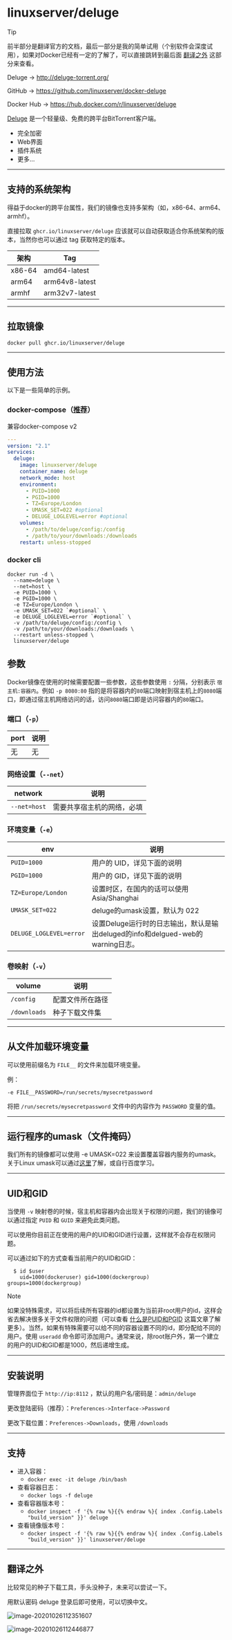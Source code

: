 # linuxserver/deluge

> [!TIP]
>
> 前半部分是翻译官方的文档，最后一部分是我的简单试用（个别软件会深度试用），如果对Docker已经有一定的了解了，可以直接跳转到最后面 [翻译之外](#翻译之外) 这部分来查看。

Deluge → http://deluge-torrent.org/

GitHub → https://github.com/linuxserver/docker-deluge

Docker Hub → https://hub.docker.com/r/linuxserver/deluge

[Deluge](http://deluge-torrent.org/) 是一个轻量级、免费的跨平台BitTorrent客户端。

- 完全加密
- Web界面
- 插件系统
- 更多...

------

## 支持的系统架构

得益于docker的跨平台属性，我们的镜像也支持多架构（如，x86-64、arm64、armhf）。

直接拉取 `ghcr.io/linuxserver/deluge` 应该就可以自动获取适合你系统架构的版本，当然你也可以通过 tag 获取特定的版本。

| 架构   | Tag            |
| ------ | -------------- |
| x86-64 | amd64-latest   |
| arm64  | arm64v8-latest |
| armhf  | arm32v7-latest |


------

## 拉取镜像

```shell
docker pull ghcr.io/linuxserver/deluge
```

------

## 使用方法

以下是一些简单的示例。

### docker-compose（[推荐](general/docker-compose.md)）

兼容docker-compose v2

```yaml
---
version: "2.1"
services:
  deluge:
    image: linuxserver/deluge
    container_name: deluge
    network_mode: host
    environment:
      - PUID=1000
      - PGID=1000
      - TZ=Europe/London
      - UMASK_SET=022 #optional
      - DELUGE_LOGLEVEL=error #optional
    volumes:
      - /path/to/deluge/config:/config
      - /path/to/your/downloads:/downloads
    restart: unless-stopped
```

### docker cli

```shell
docker run -d \
  --name=deluge \
  --net=host \
  -e PUID=1000 \
  -e PGID=1000 \
  -e TZ=Europe/London \
  -e UMASK_SET=022 `#optional` \
  -e DELUGE_LOGLEVEL=error `#optional` \
  -v /path/to/deluge/config:/config \
  -v /path/to/your/downloads:/downloads \
  --restart unless-stopped \
  linuxserver/deluge
```

## 参数

Docker镜像在使用的时候需要配置一些参数，这些参数使用 `:` 分隔，分别表示 `宿主机:容器内`。例如 `-p 8080:80` 指的是将容器内的`80`端口映射到宿主机上的`8080`端口，即通过宿主机网络访问的话，访问`8080`端口即是访问容器内的`80`端口。

### 端口（`-p`）

| port | 说明 |
| ---- | ---- |
| 无   | 无   |

### 网络设置（`--net`）

| network      | 说明                       |
| ------------ | -------------------------- |
| `--net=host` | 需要共享宿主机的网络，必填 |

### 环境变量（`-e`）

| env                     | 说明                                                         |
| ----------------------- | ------------------------------------------------------------ |
| `PUID=1000`             | 用户的 UID，详见下面的说明                                   |
| `PGID=1000`             | 用户的 GID，详见下面的说明                                   |
| `TZ=Europe/London`      | 设置时区，在国内的话可以使用 Asia/Shanghai                   |
| `UMASK_SET=022`         | deluge的umask设置，默认为 022                                |
| `DELUGE_LOGLEVEL=error` | 设置Deluge运行时的日志输出，默认是输出deluged的info和delgued-web的warning日志。 |

### 卷映射（`-v`）

| volume       | 说明             |
| ------------ | ---------------- |
| `/config`    | 配置文件所在路径 |
| `/downloads` | 种子下载文件集   |

------

## 从文件加载环境变量

可以使用前缀名为 `FILE__` 的文件来加载环境变量。

例：

```
-e FILE__PASSWORD=/run/secrets/mysecretpassword
```

将把 `/run/secrets/mysecretpassword` 文件中的内容作为 `PASSWORD` 变量的值。

------

## 运行程序的umask（文件掩码）

我们所有的镜像都可以使用 -e UMASK=022 来设置覆盖容器内服务的umask。关于Linux umask可以通过[这里](https://en.wikipedia.org/wiki/Umask)了解，或自行百度学习。

------

## UID和GID

当使用 `-v` 映射卷的时候，宿主机和容器内会出现关于权限的问题，我们的镜像可以通过指定 `PUID` 和 `GUID` 来避免此类问题。

可以使用你目前正在使用的用户的UID和GID进行设置，这样就不会存在权限问题。

可以通过如下的方式查看当前用户的UID和GID：

```shell
  $ id $user
    uid=1000(dockeruser) gid=1000(dockergroup) groups=1000(dockergroup)
```

> [!NOTE]
>
> 如果没特殊需求，可以将后续所有容器的id都设置为当前非root用户的id，这样会省去解决很多关于文件权限的问题（可以查看 [什么是PUID和PGID](general/understanding-puid-and-pgid.md) 这篇文章了解更多）。当然，如果有特殊需要可以给不同的容器设置不同的id，即分配给不同的用户。使用 `useradd` 命令即可添加用户。通常来说，除root账户外，第一个建立的用户的UID和GID都是1000，然后递增生成。

------

## 安装说明

管理界面位于 `http://ip:8112` ，默认的用户名/密码是：`admin/deluge`

更改登陆密码（推荐）：`Preferences->Interface->Password`

更改下载位置：`Preferences->Downloads`，使用 `/downloads`

------

## 支持

- 进入容器：
  - `docker exec -it deluge /bin/bash`
- 查看容器日志：
  - `docker logs -f deluge`
- 查看容器版本号：
  - `docker inspect -f '{% raw %}{{% endraw %}{ index .Config.Labels "build_version" }}' deluge`
- 查看镜像版本号：
  - `docker inspect -f '{% raw %}{{% endraw %}{ index .Config.Labels "build_version" }}' linuxserver/deluge`

------

## 翻译之外

比较常见的种子下载工具，手头没种子，未来可以尝试一下。

用默认密码 deluge 登录后即可使用，可以切换中文。

![image-20201026112351607](https://pic.watercalmx.com/pic/image-20201026112351607.png)

![image-20201026112446877](https://pic.watercalmx.com/pic/image-20201026112446877.png)